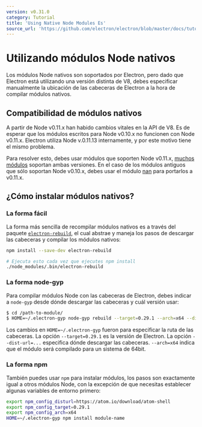 ```yaml
---
version: v0.31.0
category: Tutorial
title: 'Using Native Node Modules Es'
source_url: 'https://github.com/electron/electron/blob/master/docs/tutorial/using-native-node-modules-es.md'
---
```


# Utilizando módulos Node nativos

Los módulos Node nativos son soportados por Electron, pero dado que Electron
está utilizando una versión distinta de V8, debes especificar manualmente la 
ubicación de las cabeceras de Electron a la hora de compilar módulos nativos.

## Compatibilidad de módulos nativos

A partir de Node v0.11.x han habido cambios vitales en la API de V8.
Es de esperar que los módulos escritos para Node v0.10.x no funcionen con Node v0.11.x.
Electron utiliza Node v.0.11.13 internamente, y por este motivo tiene el mismo problema.

Para resolver esto, debes usar módulos que soporten Node v0.11.x,
[muchos módulos](https://www.npmjs.org/browse/depended/nan) soportan ambas versiones.
En el caso de los módulos antiguos que sólo soportan Node v0.10.x, debes usar el módulo
[nan](https://github.com/rvagg/nan) para portarlos a v0.11.x.

## ¿Cómo instalar módulos nativos?

### La forma fácil

La forma más sencilla de recompilar módulos nativos es a través del paquete 
[`electron-rebuild`](https://github.com/paulcbetts/electron-rebuild), 
el cual abstrae y maneja los pasos de descargar las cabeceras y compilar los módulos nativos:

```sh
npm install --save-dev electron-rebuild

# Ejecuta esto cada vez que ejecutes npm install
./node_modules/.bin/electron-rebuild
```

### La forma node-gyp

Para compilar módulos Node con las cabeceras de Electron, debes indicar a `node-gyp`
desde dónde descargar las cabeceras y cuál versión usar:

```bash
$ cd /path-to-module/
$ HOME=~/.electron-gyp node-gyp rebuild --target=0.29.1 --arch=x64 --dist-url=https://atom.io/download/atom-shell
```

Los cambios en `HOME=~/.electron-gyp` fueron para especificar la ruta de las cabeceras.
La opción `--target=0.29.1` es la versión de Electron. La opción `--dist-url=...` especifica
dónde descargar las cabeceras. `--arch=x64` indica que el módulo será compilado para un sistema de 64bit.

### La forma npm

También puedes usar `npm` para instalar módulos, los pasos son exactamente igual a otros módulos Node,
con la excepción de que necesitas establecer algunas variables de entorno primero:

```bash
export npm_config_disturl=https://atom.io/download/atom-shell
export npm_config_target=0.29.1
export npm_config_arch=x64
HOME=~/.electron-gyp npm install module-name
```
